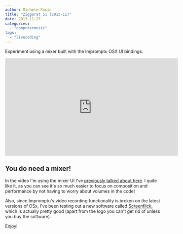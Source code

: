 ```yaml
---
author: Michele Pasin
title: "Ziggurat 51 (2013-11)"
date: 2013-11-27
categories: 
  - "computermusic"
tags: 
  - "livecoding"
---
```


Experiment using a mixer built with the Impromptu OSX UI bindings.

<iframe width="560" height="315" src="https://www.youtube.com/embed/o4VCJ6VaaGk?autoplay=1&amp;start=340" title="YouTube video player" frameborder="0" allow="accelerometer; autoplay; clipboard-write; encrypted-media; gyroscope; picture-in-picture" allowfullscreen></iframe>

## You do need a mixer!

In the video I'm using the mixer UI I've [previously talked about here](/archive/2013/2013-09-15-building-a-master-volumes-ui-in-impromptu/). I quite like it, as you can see it's so much easier to focus on composition and performance by not having to worry about volumes in the code!

Also, since Impromptu's video recording functionality is broken on the latest versions of OSx, I've been testing out a new software called [Screenflick](http://www.araelium.com/screenflick), which is actually pretty good (apart from the logo you can't get rid of unless you buy the software).

Enjoy!
